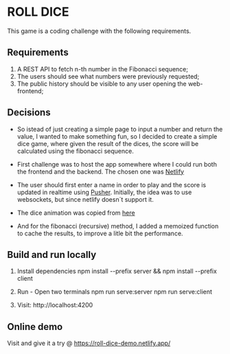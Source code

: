 # ROLL DICE

This game is a coding challenge with the following requirements.

## Requirements
1. A REST API to fetch n-th number in the Fibonacci sequence;
2. The users should see what numbers were previously requested;
3. The public history should be visible to any user opening the web-frontend;

## Decisions
- So istead of just creating a simple page to input a number and return the value, I wanted to make something fun, so I decided to create a simple dice game, where given the result of the dices, the score will be calculated using the fibonacci sequence.

- First challenge was to host the app somewhere where I could run both the frontend and the backend. The chosen one was [Netlify](https://www.netlify.com/)

- The user should first enter a name in order to play and the score is updated in realtime using [Pusher](https://pusher.com/). Initially, the idea was to use websockets, but since netlify doesn´t support it.

- The dice animation was copied from [here](https://codesandbox.io/s/xjk3xqnprw)

- And for the fibonacci (recursive) method, I added a memoized function to cache the results, to improve a litle bit the performance.

## Build and run locally

1. Install dependencies
npm install --prefix server && npm install --prefix client

2. Run - Open two terminals
npm run serve:server
npm run serve:client

3. Visit: http://localhost:4200

## Online demo
Visit and give it a try @ https://roll-dice-demo.netlify.app/